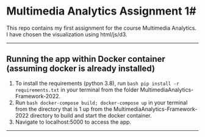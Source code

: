 # Multimedia Analytics Assignment 1#

This repo contains my first assignment for the course Multimedia Analytics. I have chosen the visualization using html/js/d3.

---

## Running the app within Docker container (assuming docker is already installed) ##

1) To install the requirements (python 3.8), run ```bash pip install -r requirements.txt``` in your terminal from the folder MultimediaAnalytics-Framework-2022.
2) Run ```bash docker-compose build; docker-compose up``` in your terminal from the directory that is 1 up from the MultimediaAnalytics-Framework-2022 directory to build and start the docker container.
3) Navigate to localhost:5000 to access the app.

---
